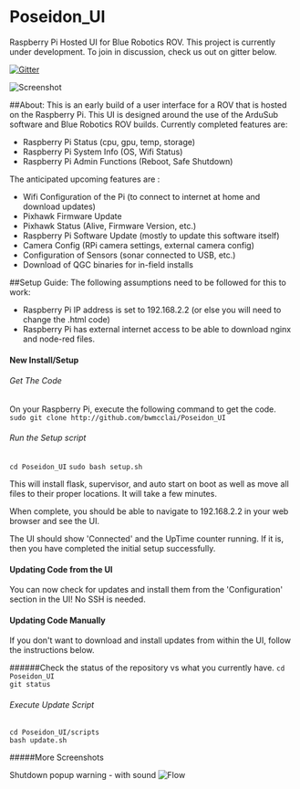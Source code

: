 # Poseidon_UI
Raspberry Pi Hosted UI for Blue Robotics ROV. This project is currently under development. To join in discussion, check us out on gitter below.

[![Gitter](https://badges.gitter.im/Join%20Chat.svg)](https://gitter.im/Poseidon_UI/Lobby?utm_source=badge&utm_medium=badge&utm_campaign=pr-badge&utm_content=badge)

![Screenshot](http://i.imgur.com/Y3Idlhlh.png?raw=true "Screenshot")

##About:
This is an early build of a user interface for a ROV that is hosted on the Raspberry Pi. This UI is designed around the use of the ArduSub software and Blue Robotics ROV builds.
Currently completed features are:  
- Raspberry Pi Status (cpu, gpu, temp, storage)
- Raspberry Pi System Info (OS, Wifi Status)
- Raspberry Pi Admin Functions (Reboot, Safe Shutdown)

The anticipated upcoming features are :
- Wifi Configuration of the Pi (to connect to internet at home and download updates)
- Pixhawk Firmware Update
- Pixhawk Status (Alive, Firmware Version, etc.)
- Raspberry Pi Software Update (mostly to update this software itself)
- Camera Config (RPi camera settings, external camera config)
- Configuration of Sensors (sonar connected to USB, etc.)
- Download of QGC binaries for in-field installs



##Setup Guide:
The following assumptions need to be followed for this to work:  
- Raspberry Pi IP address is set to 192.168.2.2 (or else you will need to change the .html code)
- Raspberry Pi has external internet access to be able to download nginx and node-red files.


#### New Install/Setup

###### Get The Code
On your Raspberry Pi, execute the following command to get the code.   
`sudo git clone http://github.com/bwmcclai/Poseidon_UI`

###### Run the Setup script
`cd Poseidon_UI`
`sudo bash setup.sh`

This will install flask, supervisor, and auto start on boot as well as move all files to their proper locations.  It will take a few minutes.

When complete, you should be able to navigate to 192.168.2.2 in your web browser and see the UI. 

The UI should show 'Connected' and the UpTime counter running.  If it is, then you have completed the initial setup successfully.



#### Updating Code from the UI
You can now check for updates and install them from the 'Configuration' section in the UI!  No SSH is needed.

#### Updating Code Manually
If you don't want to download and install updates from within the UI, follow the instructions below.

######Check the status of the repository vs what you currently have.
`cd Poseidon_UI`   
`git status`

###### Execute Update Script
`cd Poseidon_UI/scripts`   
`bash update.sh`


#####More Screenshots

Shutdown popup warning - with sound
![Flow](http://i.imgur.com/quYE6KQh.png?raw=true "Flow")







